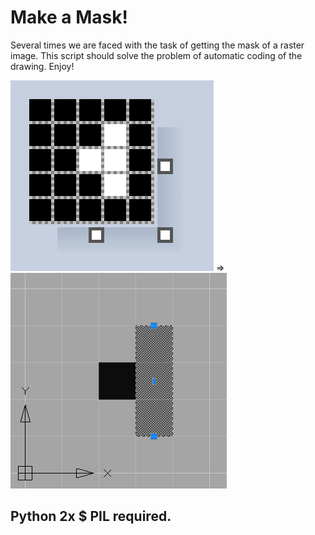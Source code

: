 Make a Mask!
============

Several times we are faced with the task of getting the mask of a raster image. This script should solve the problem of automatic coding of the drawing. Enjoy!

![png picture](https://raw.githubusercontent.com/DamTerrion/Make-a-Mask/Init/png.png) =>
![dxf picture](https://raw.githubusercontent.com/DamTerrion/Make-a-Mask/Init/dxf.png)

Python 2x $ PIL required.
-------------------------